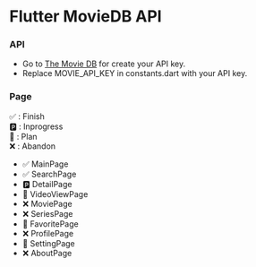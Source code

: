 # Flutter MovieDB API

### API

- Go to [The Movie DB](https://www.themoviedb.org/) for create your API key.
- Replace MOVIE_API_KEY in constants.dart with your API key.

### Page

:white_check_mark: : Finish<br/>
:parking: : Inprogress<br/>
:pushpin: : Plan<br/>
:x: : Abandon<br/>

- :white_check_mark: MainPage
- :white_check_mark: SearchPage
- :parking: DetailPage
- :pushpin: VideoViewPage
- :x: MoviePage
- :x: SeriesPage
- :pushpin: FavoritePage
- :x: ProfilePage
- :pushpin: SettingPage
- :x: AboutPage

